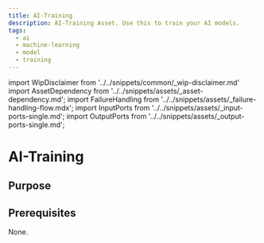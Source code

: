 ```yaml
---
title: AI-Training
description: AI-Training Asset. Use this to train your AI models.
tags:
  - ai
  - machine-learning
  - model
  - training
---
```


import WipDisclaimer from '../../snippets/common/_wip-disclaimer.md'
import AssetDependency from '../../snippets/assets/_asset-dependency.md';
import FailureHandling from '../../snippets/assets/_failure-handling-flow.mdx';
import InputPorts from '../../snippets/assets/_input-ports-single.md';
import OutputPorts from '../../snippets/assets/_output-ports-single.md';

# AI-Training

## Purpose

[//]: # (![Throttle Asset &#40;Throttle Flow Asset&#41;]&#40;.asset-flow-throttle_images/2023-09-14-16-56-57.png&#41;)

[//]: # ()
[//]: # (The Throttle Asset allows you to slow down processing speed within the leg of a Workflow where this Processor is inserted.)

[//]: # ()
[//]: # (Typical use cases are when you do not want to overburden an external system with too many requests in too little time. Using the Throttle Asset you can control throughput based on only a few)

[//]: # (parameters.)

## Prerequisites

None.

<WipDisclaimer></WipDisclaimer>
